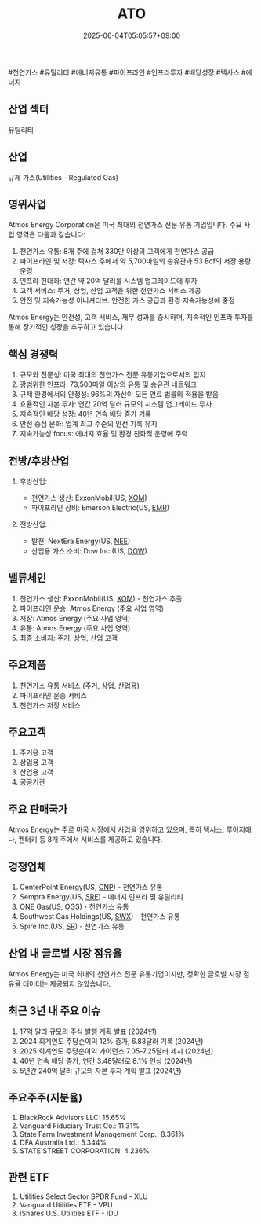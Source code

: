 ﻿---
title: "ATO"
date: 2025-06-04T05:05:57+09:00
lastmod: 2025-06-04T05:05:57+09:00
type: docs
sidebar:
  open: true
weight: 93
---
<div style="display:none">
  <meta property="article:published_time" content="2025-06-03T20:05:57Z" />
  <meta property="article:modified_time" content="2025-06-03T20:05:57Z" />
</div>
#천연가스 #유틸리티 #에너지유통 #파이프라인 #인프라투자 #배당성장 #텍사스 #에너지

## 산업 섹터

유틸리티

## 산업

규제 가스(Utilities - Regulated Gas)

## 영위사업

Atmos Energy Corporation은 미국 최대의 천연가스 전문 유통 기업입니다. 주요 사업 영역은 다음과 같습니다:

1. 천연가스 유통: 8개 주에 걸쳐 330만 이상의 고객에게 천연가스 공급
2. 파이프라인 및 저장: 텍사스 주에서 약 5,700마일의 송유관과 53 Bcf의 저장 용량 운영
3. 인프라 현대화: 연간 약 20억 달러를 시스템 업그레이드에 투자
4. 고객 서비스: 주거, 상업, 산업 고객을 위한 천연가스 서비스 제공
5. 안전 및 지속가능성 이니셔티브: 안전한 가스 공급과 환경 지속가능성에 중점

Atmos Energy는 안전성, 고객 서비스, 재무 성과를 중시하며, 지속적인 인프라 투자를 통해 장기적인 성장을 추구하고 있습니다.

## 핵심 경쟁력

1. 규모와 전문성: 미국 최대의 천연가스 전문 유통기업으로서의 입지
2. 광범위한 인프라: 73,500마일 이상의 유통 및 송유관 네트워크
3. 규제 환경에서의 안정성: 96%의 자산이 모든 연료 법률의 적용을 받음
4. 효율적인 자본 투자: 연간 20억 달러 규모의 시스템 업그레이드 투자
5. 지속적인 배당 성장: 40년 연속 배당 증가 기록
6. 안전 중심 문화: 업계 최고 수준의 안전 기록 유지
7. 지속가능성 focus: 에너지 효율 및 환경 친화적 운영에 주력

## 전방/후방산업

1. 후방산업:
    
    - 천연가스 생산: ExxonMobil(US, [XOM](/company-analysis/xom/))
    - 파이프라인 장비: Emerson Electric(US, [EMR](/company-analysis/emr/))
    
2. 전방산업:
    
    - 발전: NextEra Energy(US, [NEE](/company-analysis/nee/))
    - 산업용 가스 소비: Dow Inc.(US, [DOW](/company-analysis/dow/))

## 밸류체인

1. 천연가스 생산: ExxonMobil(US, [XOM](/company-analysis/xom/)) - 천연가스 추출
2. 파이프라인 운송: Atmos Energy (주요 사업 영역)
3. 저장: Atmos Energy (주요 사업 영역)
4. 유통: Atmos Energy (주요 사업 영역)  
5. 최종 소비자: 주거, 상업, 산업 고객

## 주요제품

1. 천연가스 유통 서비스 (주거, 상업, 산업용)
2. 파이프라인 운송 서비스
3. 천연가스 저장 서비스

## 주요고객

1. 주거용 고객
2. 상업용 고객
3. 산업용 고객
4. 공공기관

## 주요 판매국가

Atmos Energy는 주로 미국 시장에서 사업을 영위하고 있으며, 특히 텍사스, 루이지애나, 켄터키 등 8개 주에서 서비스를 제공하고 있습니다.

## 경쟁업체

1. CenterPoint Energy(US, [CNP](/company-analysis/cnp/)) - 천연가스 유통
2. Sempra Energy(US, [SRE](/company-analysis/sre/)) - 에너지 인프라 및 유틸리티
3. ONE Gas(US, [OGS](/company-analysis/ogs/)) - 천연가스 유통
4. Southwest Gas Holdings(US, [SWX](/company-analysis/swx/)) - 천연가스 유통
5. Spire Inc.(US, [SR](/company-analysis/sr/)) - 천연가스 유통

## 산업 내 글로벌 시장 점유율

Atmos Energy는 미국 최대의 천연가스 전문 유통기업이지만, 정확한 글로벌 시장 점유율 데이터는 제공되지 않았습니다.

## 최근 3년 내 주요 이슈

1. 17억 달러 규모의 주식 발행 계획 발표 (2024년)
2. 2024 회계연도 주당순이익 12% 증가, 6.83달러 기록 (2024년)
3. 2025 회계연도 주당순이익 가이던스 7.05-7.25달러 제시 (2024년)
4. 40년 연속 배당 증가, 연간 3.48달러로 8.1% 인상 (2024년)
5. 5년간 240억 달러 규모의 자본 투자 계획 발표 (2024년)

## 주요주주(지분율)

1. BlackRock Advisors LLC: 15.65%
2. Vanguard Fiduciary Trust Co.: 11.31%
3. State Farm Investment Management Corp.: 8.361%
4. DFA Australia Ltd.: 5.344%
5. STATE STREET CORPORATION: 4.236%

## 관련 ETF

1. Utilities Select Sector SPDR Fund - XLU
2. Vanguard Utilities ETF - VPU
3. iShares U.S. Utilities ETF - IDU
